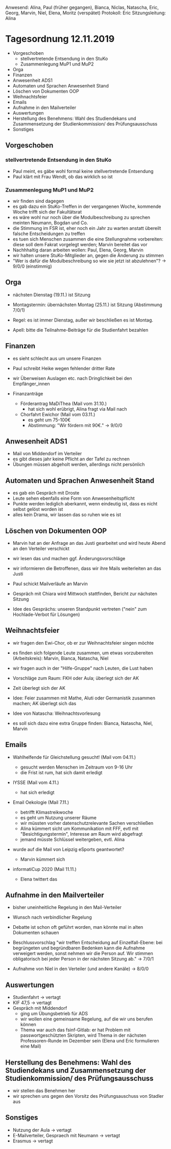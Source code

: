 ---
---

Anwesend: Alina, Paul (früher gegangen), Bianca, Niclas, Natascha, Eric, Georg, Marvin, Niel, Elena, Moritz (verspätet)
Protokoll: Eric
Sitzungsleitung: Alina

# Tagesordnung 12.11.2019

- Vorgeschoben
  - stellvertretende Entsendung in den StuKo
  - Zusammenlegung MuP1 und MuP2
- Orga
- Finanzen
- Anwesenheit ADS1
- Automaten und Sprachen Anwesenheit Stand
- Löschen von Dokumenten OOP
- Weihnachtsfeier
- Emails
- Aufnahme in den Mailverteiler
- Auswertungen
- Herstellung des Benehmens: Wahl des Studiendekans und Zusammensetzung der Studienkommission/ des Prüfungsausschuss
- Sonstiges

## Vorgeschoben

### stellvertretende Entsendung in den StuKo

- Paul meint, es gäbe wohl formal keine stellvertretende Entsendung
- Paul klärt mit Frau Wendt, ob das wirklich so ist

### Zusammenlegung MuP1 und MuP2

- wir finden sind dagegen
- es gab dazu ein StuKo-Treffen in der vergangenen Woche, kommende Woche trifft sich der Fakultätsrat
- es wäre wohl nur noch über die Modulbeschreibung zu sprechen meinten Neumann, Bogdan und Co.
- die Stimmung im FSR ist, eher noch ein Jahr zu warten anstatt übereilt falsche Entscheidungen zu treffen
- es tuen sich Menschen zusammen die eine Stellungnahme vorbereiten: diese soll dem Fakrat vorgelegt werden; Marvin bereitet das vor
- Nachhhaltig daran arbeiten wollen: Paul, Elena, Georg, Marvin
- wir halten unsere StuKo-Mitglieder an, gegen die Änderung zu stimmen
- "Wer is dafür die Modulbeschreibung so wie sie jetzt ist abzulehnen"? -> 9/0/0 (einstimmig)

## Orga

- nächsten Dienstag (19.11.) ist Sitzung
- Montagstermin: übernächsten Montag (25.11.) ist Sitzung (Abstimmung 7/0/1)
- Regel: es ist immer Dienstag, außer wir beschließen es ist Montag.

- Apell: bitte die Teilnahme-Beiträge für die Studienfahrt bezahlen

## Finanzen

- es sieht schlecht aus um unsere Finanzen
- Paul schreibt Heike wegen fehlender dritter Rate
- wir Überweisen Auslagen etc. nach Dringlichkeit bei den Empfänger_innen

- Finanzanträge
  - Förderantrag MaDiThea (Mail vom 31.10.)
    - hat sich wohl erübrigt, Alina fragt via Mail nach
  - Chorfahrt Ewichor (Mail vom 03.11.)
    - es geht um 75-100€
    - Abstimmung: "Wir fördern mit 90€." -> 9/0/0

## Anwesenheit ADS1

- Mail von Middendorf im Verteiler
- es gibt dieses jahr keine Pflicht an der Tafel zu rechnen
- Übungen müssen abgeholt werden, allerdings nicht persönlich

## Automaten und Sprachen Anwesenheit Stand

- es gab ein Gespräch mit Droste
- Leute sehen ebenfalls eine Form von Anwesenheitspflicht
- Punkte werden lediglich aberkannt, wenn eindeutig ist, dass es nicht selbst gelöst worden ist
- alles kein Drama, wir lassen das so ruhen wie es ist

## Löschen von Dokumenten OOP

- Marvin hat an der Anfrage an das Justi gearbeitet und wird heute Abend an den Verteiler verschickt
- wir lesen das und machen ggf. Änderungsvorschläge
- wir informieren die Betroffenen, dass wir ihre Mails weiterleiten an das Justi
- Paul schickt Mailverläufe an Marvin

- Gespräch mit Chiara wird Mittwoch stattfinden, Bericht zur nächsten Sitzung
- Idee des Gesprächs: unseren Standpunkt vertreten ("nein" zum Hochlade-Verbot für Lösungen)

## Weihnachtsfeier

- wir fragen den Ewi-Chor, ob er zur Weihnachtsfeier singen möchte
- es finden sich folgende Leute zusammen, um etwas vorzubereiten (Arbeitskreis): Marvin, Bianca, Natascha, Niel
- wir fragen auch in der "Hilfe-Gruppe" nach Leuten, die Lust haben
- Vorschläge zum Raum: FKH oder Aula; überlegt sich der AK
- Zeit überlegt sich der AK
- Idee: Feier zusammen mit Mathe, Aluti oder Germanistik zusammen machen; AK überlegt sich das

- Idee von Natascha: Weihnachtsvorlesung
- es soll sich dazu eine extra Gruppe finden: Bianca, Natascha, Niel, Marvin

## Emails

- Wahlhelfende für Gleichstellung gesucht! (Mail vom 04.11.)

  - gesucht werden Menschen im Zeitraum von 9-16 Uhr
  - die Frist ist rum, hat sich damit erledigt

- IYSSE (Mail vom 4.11.)

  - hat sich erledigt

- Email Oekologie (Mail 7.11.)

  - betrifft Klimastreikwoche
  - es geht um Nutzung unserer Räume
  - wir müssten vorher datenschutzrelevante Sachen verschließen
  - Alina kümmert sicht um Kommunikation mit FFF, evtl mit "Besichtigungstermin", Interesse am Raum wird abgefragt
  - jemand müsste Schlüssel weitergeben, evtl. Alina

- wurde auf die Mail von Leipzig eSports geantwortet?

  - Marvin kümmert sich

- informatiCup 2020 (Mail 11.11.)
  - Elena twittert das

## Aufnahme in den Mailverteiler

- bisher uneinheitliche Regelung in den Mail-Verteiler
- Wunsch nach verbindlicher Regelung
- Debatte ist schon oft geführt worden, man könnte mal in alten Dokumenten schauen

- Beschlussvorschlag "wir treffen Entscheidung auf Einzelfall-Ebene: bei begrüngeten und begründbaren Bedenken kann die Aufnahme verweigert werden, sonst nehmen wir die Person auf. Wir stimmen obligatorisch bei jeder Person in der nächsten Sitzung ab." -> 7/0/1
- Aufnahme von Niel in den Verteiler (und andere Kanäle) -> 8/0/0

## Auswertungen

- Studienfahrt -> vertagt
- KIF 47,5 -> vertagt
- Gespräch mit Middendorf
  - ging um Übungsbetrieb für ADS
  - wir wollen eine gemeinsame Regelung, auf die wir uns berufen können
  - Thema war auch das fsinf-Gitlab: er hat Problem mit passwortgeschützten Skripten, wird Thema in der nächsten Professoren-Runde im Dezember sein (Elena und Eric formulieren eine Mail)

## Herstellung des Benehmens: Wahl des Studiendekans und Zusammensetzung der Studienkommission/ des Prüfungsausschuss

- wir stellen das Benehmen her
- wir sprechen uns gegen den Vorsitz des Prüfungsauschuss von Stadler aus

## Sonstiges

- Nutzung der Aula -> vertagt
- E-Mailverteiler, Gespraech mit Neumann -> vertagt
- Erasmus -> vertagt
